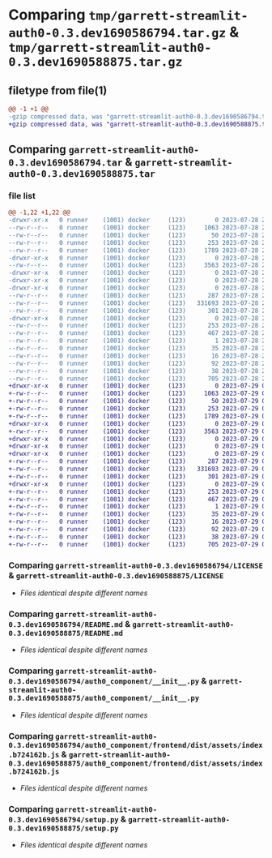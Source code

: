 # Comparing `tmp/garrett-streamlit-auth0-0.3.dev1690586794.tar.gz` & `tmp/garrett-streamlit-auth0-0.3.dev1690588875.tar.gz`

## filetype from file(1)

```diff
@@ -1 +1 @@
-gzip compressed data, was "garrett-streamlit-auth0-0.3.dev1690586794.tar", last modified: Fri Jul 28 23:26:34 2023, max compression
+gzip compressed data, was "garrett-streamlit-auth0-0.3.dev1690588875.tar", last modified: Sat Jul 29 00:01:15 2023, max compression
```

## Comparing `garrett-streamlit-auth0-0.3.dev1690586794.tar` & `garrett-streamlit-auth0-0.3.dev1690588875.tar`

### file list

```diff
@@ -1,22 +1,22 @@
-drwxr-xr-x   0 runner    (1001) docker     (123)        0 2023-07-28 23:26:34.171357 garrett-streamlit-auth0-0.3.dev1690586794/
--rw-r--r--   0 runner    (1001) docker     (123)     1063 2023-07-28 23:26:22.000000 garrett-streamlit-auth0-0.3.dev1690586794/LICENSE
--rw-r--r--   0 runner    (1001) docker     (123)       50 2023-07-28 23:26:22.000000 garrett-streamlit-auth0-0.3.dev1690586794/MANIFEST.in
--rw-r--r--   0 runner    (1001) docker     (123)      253 2023-07-28 23:26:34.171357 garrett-streamlit-auth0-0.3.dev1690586794/PKG-INFO
--rw-r--r--   0 runner    (1001) docker     (123)     1789 2023-07-28 23:26:22.000000 garrett-streamlit-auth0-0.3.dev1690586794/README.md
-drwxr-xr-x   0 runner    (1001) docker     (123)        0 2023-07-28 23:26:34.167357 garrett-streamlit-auth0-0.3.dev1690586794/auth0_component/
--rw-r--r--   0 runner    (1001) docker     (123)     3563 2023-07-28 23:26:22.000000 garrett-streamlit-auth0-0.3.dev1690586794/auth0_component/__init__.py
-drwxr-xr-x   0 runner    (1001) docker     (123)        0 2023-07-28 23:26:34.167357 garrett-streamlit-auth0-0.3.dev1690586794/auth0_component/frontend/
-drwxr-xr-x   0 runner    (1001) docker     (123)        0 2023-07-28 23:26:34.167357 garrett-streamlit-auth0-0.3.dev1690586794/auth0_component/frontend/dist/
-drwxr-xr-x   0 runner    (1001) docker     (123)        0 2023-07-28 23:26:34.167357 garrett-streamlit-auth0-0.3.dev1690586794/auth0_component/frontend/dist/assets/
--rw-r--r--   0 runner    (1001) docker     (123)      287 2023-07-28 23:26:33.000000 garrett-streamlit-auth0-0.3.dev1690586794/auth0_component/frontend/dist/assets/index.90c573b3.css
--rw-r--r--   0 runner    (1001) docker     (123)   331693 2023-07-28 23:26:33.000000 garrett-streamlit-auth0-0.3.dev1690586794/auth0_component/frontend/dist/assets/index.b724162b.js
--rw-r--r--   0 runner    (1001) docker     (123)      301 2023-07-28 23:26:33.000000 garrett-streamlit-auth0-0.3.dev1690586794/auth0_component/frontend/dist/index.html
-drwxr-xr-x   0 runner    (1001) docker     (123)        0 2023-07-28 23:26:34.167357 garrett-streamlit-auth0-0.3.dev1690586794/garrett_streamlit_auth0.egg-info/
--rw-r--r--   0 runner    (1001) docker     (123)      253 2023-07-28 23:26:34.000000 garrett-streamlit-auth0-0.3.dev1690586794/garrett_streamlit_auth0.egg-info/PKG-INFO
--rw-r--r--   0 runner    (1001) docker     (123)      467 2023-07-28 23:26:34.000000 garrett-streamlit-auth0-0.3.dev1690586794/garrett_streamlit_auth0.egg-info/SOURCES.txt
--rw-r--r--   0 runner    (1001) docker     (123)        1 2023-07-28 23:26:34.000000 garrett-streamlit-auth0-0.3.dev1690586794/garrett_streamlit_auth0.egg-info/dependency_links.txt
--rw-r--r--   0 runner    (1001) docker     (123)       35 2023-07-28 23:26:34.000000 garrett-streamlit-auth0-0.3.dev1690586794/garrett_streamlit_auth0.egg-info/requires.txt
--rw-r--r--   0 runner    (1001) docker     (123)       16 2023-07-28 23:26:34.000000 garrett-streamlit-auth0-0.3.dev1690586794/garrett_streamlit_auth0.egg-info/top_level.txt
--rw-r--r--   0 runner    (1001) docker     (123)       92 2023-07-28 23:26:22.000000 garrett-streamlit-auth0-0.3.dev1690586794/pyproject.toml
--rw-r--r--   0 runner    (1001) docker     (123)       38 2023-07-28 23:26:34.171357 garrett-streamlit-auth0-0.3.dev1690586794/setup.cfg
--rw-r--r--   0 runner    (1001) docker     (123)      705 2023-07-28 23:26:22.000000 garrett-streamlit-auth0-0.3.dev1690586794/setup.py
+drwxr-xr-x   0 runner    (1001) docker     (123)        0 2023-07-29 00:01:15.204975 garrett-streamlit-auth0-0.3.dev1690588875/
+-rw-r--r--   0 runner    (1001) docker     (123)     1063 2023-07-29 00:01:00.000000 garrett-streamlit-auth0-0.3.dev1690588875/LICENSE
+-rw-r--r--   0 runner    (1001) docker     (123)       50 2023-07-29 00:01:00.000000 garrett-streamlit-auth0-0.3.dev1690588875/MANIFEST.in
+-rw-r--r--   0 runner    (1001) docker     (123)      253 2023-07-29 00:01:15.204975 garrett-streamlit-auth0-0.3.dev1690588875/PKG-INFO
+-rw-r--r--   0 runner    (1001) docker     (123)     1789 2023-07-29 00:01:00.000000 garrett-streamlit-auth0-0.3.dev1690588875/README.md
+drwxr-xr-x   0 runner    (1001) docker     (123)        0 2023-07-29 00:01:15.200975 garrett-streamlit-auth0-0.3.dev1690588875/auth0_component/
+-rw-r--r--   0 runner    (1001) docker     (123)     3563 2023-07-29 00:01:00.000000 garrett-streamlit-auth0-0.3.dev1690588875/auth0_component/__init__.py
+drwxr-xr-x   0 runner    (1001) docker     (123)        0 2023-07-29 00:01:15.192974 garrett-streamlit-auth0-0.3.dev1690588875/auth0_component/frontend/
+drwxr-xr-x   0 runner    (1001) docker     (123)        0 2023-07-29 00:01:15.200975 garrett-streamlit-auth0-0.3.dev1690588875/auth0_component/frontend/dist/
+drwxr-xr-x   0 runner    (1001) docker     (123)        0 2023-07-29 00:01:15.200975 garrett-streamlit-auth0-0.3.dev1690588875/auth0_component/frontend/dist/assets/
+-rw-r--r--   0 runner    (1001) docker     (123)      287 2023-07-29 00:01:14.000000 garrett-streamlit-auth0-0.3.dev1690588875/auth0_component/frontend/dist/assets/index.90c573b3.css
+-rw-r--r--   0 runner    (1001) docker     (123)   331693 2023-07-29 00:01:14.000000 garrett-streamlit-auth0-0.3.dev1690588875/auth0_component/frontend/dist/assets/index.b724162b.js
+-rw-r--r--   0 runner    (1001) docker     (123)      301 2023-07-29 00:01:14.000000 garrett-streamlit-auth0-0.3.dev1690588875/auth0_component/frontend/dist/index.html
+drwxr-xr-x   0 runner    (1001) docker     (123)        0 2023-07-29 00:01:15.204975 garrett-streamlit-auth0-0.3.dev1690588875/garrett_streamlit_auth0.egg-info/
+-rw-r--r--   0 runner    (1001) docker     (123)      253 2023-07-29 00:01:15.000000 garrett-streamlit-auth0-0.3.dev1690588875/garrett_streamlit_auth0.egg-info/PKG-INFO
+-rw-r--r--   0 runner    (1001) docker     (123)      467 2023-07-29 00:01:15.000000 garrett-streamlit-auth0-0.3.dev1690588875/garrett_streamlit_auth0.egg-info/SOURCES.txt
+-rw-r--r--   0 runner    (1001) docker     (123)        1 2023-07-29 00:01:15.000000 garrett-streamlit-auth0-0.3.dev1690588875/garrett_streamlit_auth0.egg-info/dependency_links.txt
+-rw-r--r--   0 runner    (1001) docker     (123)       35 2023-07-29 00:01:15.000000 garrett-streamlit-auth0-0.3.dev1690588875/garrett_streamlit_auth0.egg-info/requires.txt
+-rw-r--r--   0 runner    (1001) docker     (123)       16 2023-07-29 00:01:15.000000 garrett-streamlit-auth0-0.3.dev1690588875/garrett_streamlit_auth0.egg-info/top_level.txt
+-rw-r--r--   0 runner    (1001) docker     (123)       92 2023-07-29 00:01:00.000000 garrett-streamlit-auth0-0.3.dev1690588875/pyproject.toml
+-rw-r--r--   0 runner    (1001) docker     (123)       38 2023-07-29 00:01:15.204975 garrett-streamlit-auth0-0.3.dev1690588875/setup.cfg
+-rw-r--r--   0 runner    (1001) docker     (123)      705 2023-07-29 00:01:00.000000 garrett-streamlit-auth0-0.3.dev1690588875/setup.py
```

### Comparing `garrett-streamlit-auth0-0.3.dev1690586794/LICENSE` & `garrett-streamlit-auth0-0.3.dev1690588875/LICENSE`

 * *Files identical despite different names*

### Comparing `garrett-streamlit-auth0-0.3.dev1690586794/README.md` & `garrett-streamlit-auth0-0.3.dev1690588875/README.md`

 * *Files identical despite different names*

### Comparing `garrett-streamlit-auth0-0.3.dev1690586794/auth0_component/__init__.py` & `garrett-streamlit-auth0-0.3.dev1690588875/auth0_component/__init__.py`

 * *Files identical despite different names*

### Comparing `garrett-streamlit-auth0-0.3.dev1690586794/auth0_component/frontend/dist/assets/index.b724162b.js` & `garrett-streamlit-auth0-0.3.dev1690588875/auth0_component/frontend/dist/assets/index.b724162b.js`

 * *Files identical despite different names*

### Comparing `garrett-streamlit-auth0-0.3.dev1690586794/setup.py` & `garrett-streamlit-auth0-0.3.dev1690588875/setup.py`

 * *Files identical despite different names*

